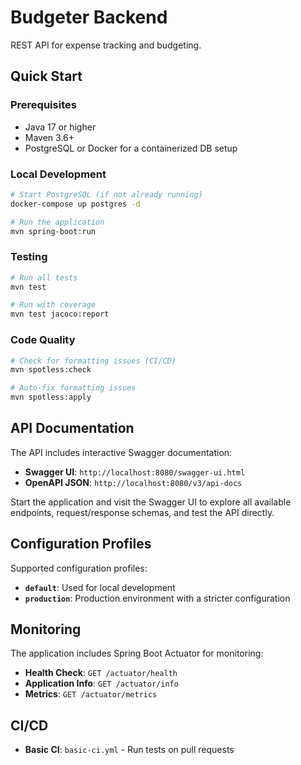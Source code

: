 # Budgeter Backend

REST API for expense tracking and budgeting.

## Quick Start

### Prerequisites

- Java 17 or higher
- Maven 3.6+
- PostgreSQL or Docker for a containerized DB setup

### Local Development
  ```bash
  # Start PostgreSQL (if not already running)
  docker-compose up postgres -d
  
  # Run the application
  mvn spring-boot:run
  ```

### Testing

```bash
# Run all tests
mvn test

# Run with coverage
mvn test jacoco:report
```

### Code Quality

```bash
# Check for formatting issues (CI/CD)
mvn spotless:check

# Auto-fix formatting issues
mvn spotless:apply
```

## API Documentation

The API includes interactive Swagger documentation:

- **Swagger UI**: `http://localhost:8080/swagger-ui.html`
- **OpenAPI JSON**: `http://localhost:8080/v3/api-docs`

Start the application and visit the Swagger UI to explore all available endpoints, request/response schemas, and test the API directly.

## Configuration Profiles

Supported configuration profiles:

- **`default`**: Used for local development
- **`production`**: Production environment with a stricter configuration

## Monitoring

The application includes Spring Boot Actuator for monitoring:

- **Health Check**: `GET /actuator/health`
- **Application Info**: `GET /actuator/info`
- **Metrics**: `GET /actuator/metrics`

## CI/CD

- **Basic CI**: `basic-ci.yml` - Run tests on pull requests

